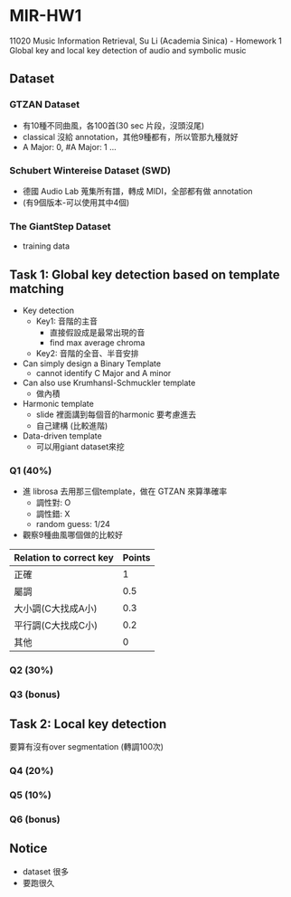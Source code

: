# MIR-HW1
11020 Music Information Retrieval, Su Li (Academia Sinica) - Homework 1 Global key and local key detection of audio and symbolic music
## Dataset
### GTZAN Dataset
- 有10種不同曲風，各100首(30 sec 片段，沒頭沒尾)
- classical 沒給 annotation，其他9種都有，所以管那九種就好
- A Major: 0, #A Major: 1 ...

### Schubert Wintereise Dataset (SWD)
- 德國 Audio Lab 蒐集所有譜，轉成 MIDI，全部都有做 annotation 
- (有9個版本-可以使用其中4個)

### The GiantStep Dataset
- training data


## Task 1: Global key detection based on template matching
- Key detection
    - Key1: 音階的主音
        - 直接假設成是最常出現的音
        - find max average chroma
    - Key2: 音階的全音、半音安排
- Can simply design a Binary Template
    - cannot identify C Major and A minor
- Can also use Krumhansl-Schmuckler template
    - 做內積
- Harmonic template
    - slide 裡面講到每個音的harmonic 要考慮進去
    - 自己建構 (比較進階)
- Data-driven template
    - 可以用giant dataset來挖

### Q1 (40%)
- 進 librosa 去用那三個template，做在 GTZAN 來算準確率
    - 調性對: O
    - 調性錯: X
    - random guess: 1/24
- 觀察9種曲風哪個做的比較好


| Relation to correct key | Points |
| :----------------------- | :------ |
|   正確                   |   1    |
|   屬調                   |   0.5  |
|   大小調(C大找成A小)       |   0.3  |
|   平行調(C大找成C小)       |   0.2  |
|   其他                   |   0    |

### Q2 (30%)

### Q3 (bonus)

## Task 2: Local key detection
要算有沒有over segmentation (轉調100次)

### Q4 (20%)
### Q5 (10%)
### Q6 (bonus)

## Notice
- dataset 很多
- 要跑很久
